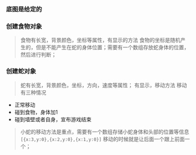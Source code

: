 ### 底图是给定的
### 创建食物对象
> 食物有长宽，背景颜色，坐标等属性，有显示的方法
> 食物的坐标是随机产生的，但是不能产生在蛇的身体位置；需要有一个数组存放蛇身体的位置，然后进行判断；

### 创建蛇对象
> 蛇有长宽，背景颜色，坐标，方向，速度等属性；
> 有显示，移动方法
> 移动有三种情况
* 正常移动
* 碰到食物，身体加1
* 碰到墙壁或者自身，宣布游戏结束

> 小蛇的移动方法是重点，需要有一个数组存储小蛇身体和头部的位置等信息
`[{x:3,y:0},{x:2,y:0},{x:1,y:0}]`
> 移动的时候就是让后面一个跟上前面一个；
> 